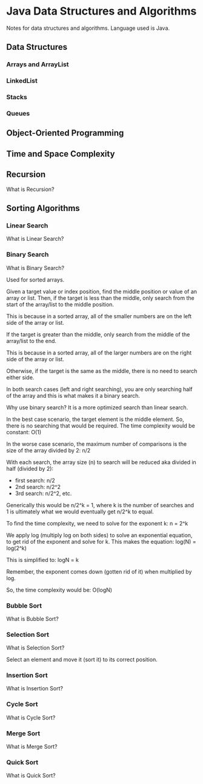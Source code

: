 # Java Data Structures and Algorithms
Notes for data structures and algorithms. Language used is Java.

## Data Structures

### Arrays and ArrayList

### LinkedList

### Stacks

### Queues

## Object-Oriented Programming

## Time and Space Complexity

## Recursion

What is Recursion?

## Sorting Algorithms

### Linear Search

What is Linear Search?

### Binary Search

What is Binary Search?

Used for sorted arrays. 

Given a target value or index position, find the middle position or value of an array or list. Then, if the target is less than the middle, only search from the start of the array/list to the middle position.

This is because in a sorted array, all of the smaller numbers are on the left side of the array or list.

If the target is greater than the middle, only search from the middle of the array/list to the end.

This is because in a sorted array, all of the larger numbers are on the right side of the array or list.

Otherwise, if the target is the same as the middle, there is no need to search either side.

In both search cases (left and right searching), you are only searching half of the array and this is what makes it a binary search.

Why use binary search?
It is a more optimized search than linear search.

In the best case scenario, the target element is the middle element. So, there is no searching that would be required. The time complexity would be constant: O(1)

In the worse case scenario, the maximum number of comparisons is the size of the array divided by 2: n/2

With each search, the array size (n) to search will be reduced aka divided in half (divided by 2): 
- first search: n/2 
- 2nd search: n/2^2
- 3rd search: n/2^2, etc.

Generically this would be n/2^k = 1, where k is the number of searches and 1 is ultimately what we would eventually get n/2^k to equal. 

To find the time complexity, we need to solve for the exponent k: n = 2^k

We apply log (multiply log on both sides) to solve an exponential equation, to get rid of the exponent and solve for k. This makes the equation: log(N) = log(2^k)

This is simplified to: logN = k 

Remember, the exponent comes down (gotten rid of it) when multiplied by log.

So, the time complexity would be: O(logN)

### Bubble Sort

What is Bubble Sort?

### Selection Sort

What is Selection Sort?

Select an element and move it (sort it) to its correct position.

### Insertion Sort

What is Insertion Sort?

### Cycle Sort

What is Cycle Sort?

### Merge Sort

What is Merge Sort?

### Quick Sort

What is Quick Sort?
